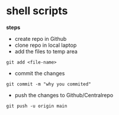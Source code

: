 # shell scripts

**steps**  
* create repo in Github
* clone repo in local laptop
* add the files to temp area
`````
git add <file-name>
``````
* commit the changes
``````
git commit -m "why you commited"
`````````

* push the changes to Github/Centralrepo
```````
git push -u origin main
```````````````